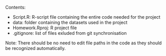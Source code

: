 Contents:
  - Script.R: R-script file containing the entire code needed for the project
  - data: folder containing the datasets used in the project
  - Homework.Rproj: R project file
  - .gitignore: list of files exluded from git synchronisation
  
  Note: There should be no need to edit file paths in the code as they should be recognized automatically.
